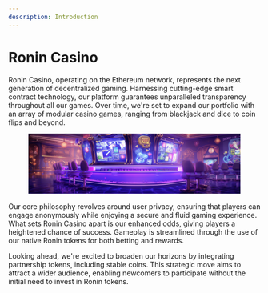 ```yaml
---
description: Introduction
---
```


# Ronin Casino

Ronin Casino, operating on the Ethereum network, represents the next generation of decentralized gaming. Harnessing cutting-edge smart contract technology, our platform guarantees unparalleled transparency throughout all our games. Over time, we're set to expand our portfolio with an array of modular casino games, ranging from blackjack and dice to coin flips and beyond.

<figure><img src=".gitbook/assets/image.png" alt=""><figcaption></figcaption></figure>

Our core philosophy revolves around user privacy, ensuring that players can engage anonymously while enjoying a secure and fluid gaming experience. What sets Ronin Casino apart is our enhanced odds, giving players a heightened chance of success. Gameplay is streamlined through the use of our native Ronin tokens for both betting and rewards.

Looking ahead, we're excited to broaden our horizons by integrating partnership tokens, including stable coins. This strategic move aims to attract a wider audience, enabling newcomers to participate without the initial need to invest in Ronin tokens.
